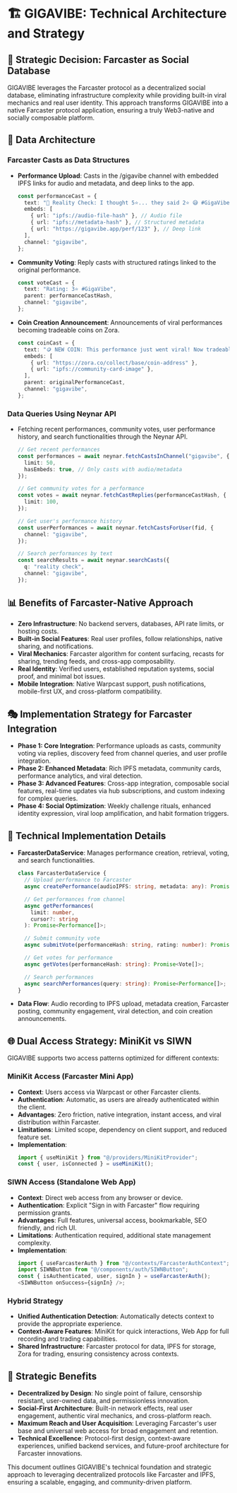 # 🏗 GIGAVIBE: Technical Architecture and Strategy

## 🎯 Strategic Decision: Farcaster as Social Database

GIGAVIBE leverages the Farcaster protocol as a decentralized social database, eliminating infrastructure complexity while providing built-in viral mechanics and real user identity. This approach transforms GIGAVIBE into a native Farcaster protocol application, ensuring a truly Web3-native and socially composable platform.

## 📡 Data Architecture

### Farcaster Casts as Data Structures

- **Performance Upload**: Casts in the /gigavibe channel with embedded IPFS links for audio and metadata, and deep links to the app.
  ```typescript
  const performanceCast = {
    text: "🎤 Reality Check: I thought 5⭐... they said 2⭐ 😅 #GigaVibe",
    embeds: [
      { url: "ipfs://audio-file-hash" }, // Audio file
      { url: "ipfs://metadata-hash" }, // Structured metadata
      { url: "https://gigavibe.app/perf/123" }, // Deep link
    ],
    channel: "gigavibe",
  };
  ```
- **Community Voting**: Reply casts with structured ratings linked to the original performance.
  ```typescript
  const voteCast = {
    text: "Rating: 3⭐ #GigaVibe",
    parent: performanceCastHash,
    channel: "gigavibe",
  };
  ```
- **Coin Creation Announcement**: Announcements of viral performances becoming tradeable coins on Zora.
  ```typescript
  const coinCast = {
    text: "🪙 NEW COIN: This performance just went viral! Now tradeable on @zora",
    embeds: [
      { url: "https://zora.co/collect/base/coin-address" },
      { url: "ipfs://community-card-image" },
    ],
    parent: originalPerformanceCast,
    channel: "gigavibe",
  };
  ```

### Data Queries Using Neynar API

- Fetching recent performances, community votes, user performance history, and search functionalities through the Neynar API.

  ```typescript
  // Get recent performances
  const performances = await neynar.fetchCastsInChannel("gigavibe", {
    limit: 50,
    hasEmbeds: true, // Only casts with audio/metadata
  });

  // Get community votes for a performance
  const votes = await neynar.fetchCastReplies(performanceCastHash, {
    limit: 100,
  });

  // Get user's performance history
  const userPerformances = await neynar.fetchCastsForUser(fid, {
    channel: "gigavibe",
  });

  // Search performances by text
  const searchResults = await neynar.searchCasts({
    q: "reality check",
    channel: "gigavibe",
  });
  ```

## 📊 Benefits of Farcaster-Native Approach

- **Zero Infrastructure**: No backend servers, databases, API rate limits, or hosting costs.
- **Built-in Social Features**: Real user profiles, follow relationships, native sharing, and notifications.
- **Viral Mechanics**: Farcaster algorithm for content surfacing, recasts for sharing, trending feeds, and cross-app composability.
- **Real Identity**: Verified users, established reputation systems, social proof, and minimal bot issues.
- **Mobile Integration**: Native Warpcast support, push notifications, mobile-first UX, and cross-platform compatibility.

## 🎭 Implementation Strategy for Farcaster Integration

- **Phase 1: Core Integration**: Performance uploads as casts, community voting via replies, discovery feed from channel queries, and user profile integration.
- **Phase 2: Enhanced Metadata**: Rich IPFS metadata, community cards, performance analytics, and viral detection.
- **Phase 3: Advanced Features**: Cross-app integration, composable social features, real-time updates via hub subscriptions, and custom indexing for complex queries.
- **Phase 4: Social Optimization**: Weekly challenge rituals, enhanced identity expression, viral loop amplification, and habit formation triggers.

## 🔧 Technical Implementation Details

- **FarcasterDataService**: Manages performance creation, retrieval, voting, and search functionalities.
  ```typescript
  class FarcasterDataService {
    // Upload performance to Farcaster
    async createPerformance(audioIPFS: string, metadata: any): Promise<string>;

    // Get performances from channel
    async getPerformances(
      limit: number,
      cursor?: string
    ): Promise<Performance[]>;

    // Submit community vote
    async submitVote(performanceHash: string, rating: number): Promise<string>;

    // Get votes for performance
    async getVotes(performanceHash: string): Promise<Vote[]>;

    // Search performances
    async searchPerformances(query: string): Promise<Performance[]>;
  }
  ```
- **Data Flow**: Audio recording to IPFS upload, metadata creation, Farcaster posting, community engagement, viral detection, and coin creation announcements.

## 🌐 Dual Access Strategy: MiniKit vs SIWN

GIGAVIBE supports two access patterns optimized for different contexts:

### MiniKit Access (Farcaster Mini App)

- **Context**: Users access via Warpcast or other Farcaster clients.
- **Authentication**: Automatic, as users are already authenticated within the client.
- **Advantages**: Zero friction, native integration, instant access, and viral distribution within Farcaster.
- **Limitations**: Limited scope, dependency on client support, and reduced feature set.
- **Implementation**:
  ```typescript
  import { useMiniKit } from "@/providers/MiniKitProvider";
  const { user, isConnected } = useMiniKit();
  ```

### SIWN Access (Standalone Web App)

- **Context**: Direct web access from any browser or device.
- **Authentication**: Explicit "Sign in with Farcaster" flow requiring permission grants.
- **Advantages**: Full features, universal access, bookmarkable, SEO friendly, and rich UI.
- **Limitations**: Authentication required, additional state management complexity.
- **Implementation**:
  ```typescript
  import { useFarcasterAuth } from "@/contexts/FarcasterAuthContext";
  import SIWNButton from "@/components/auth/SIWNButton";
  const { isAuthenticated, user, signIn } = useFarcasterAuth();
  <SIWNButton onSuccess={signIn} />;
  ```

### Hybrid Strategy

- **Unified Authentication Detection**: Automatically detects context to provide the appropriate experience.
- **Context-Aware Features**: MiniKit for quick interactions, Web App for full recording and trading capabilities.
- **Shared Infrastructure**: Farcaster protocol for data, IPFS for storage, Zora for trading, ensuring consistency across contexts.

## 🎯 Strategic Benefits

- **Decentralized by Design**: No single point of failure, censorship resistant, user-owned data, and permissionless innovation.
- **Social-First Architecture**: Built-in network effects, real user engagement, authentic viral mechanics, and cross-platform reach.
- **Maximum Reach and User Acquisition**: Leveraging Farcaster's user base and universal web access for broad engagement and retention.
- **Technical Excellence**: Protocol-first design, context-aware experiences, unified backend services, and future-proof architecture for Farcaster innovations.

This document outlines GIGAVIBE's technical foundation and strategic approach to leveraging decentralized protocols like Farcaster and IPFS, ensuring a scalable, engaging, and community-driven platform.
